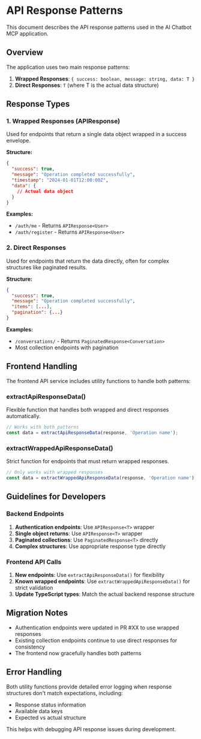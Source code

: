 # API Response Patterns

This document describes the API response patterns used in the AI Chatbot MCP application.

## Overview

The application uses two main response patterns:

1. **Wrapped Responses**: `{ success: boolean, message: string, data: T }`
2. **Direct Responses**: `T` (where T is the actual data structure)

## Response Types

### 1. Wrapped Responses (APIResponse<T>)

Used for endpoints that return a single data object wrapped in a success envelope.

**Structure:**
```json
{
  "success": true,
  "message": "Operation completed successfully",
  "timestamp": "2024-01-01T12:00:00Z",
  "data": {
    // Actual data object
  }
}
```

**Examples:**
- `/auth/me` - Returns `APIResponse<User>`
- `/auth/register` - Returns `APIResponse<User>`

### 2. Direct Responses

Used for endpoints that return the data directly, often for complex structures like paginated results.

**Structure:**
```json
{
  "success": true,
  "message": "Operation completed successfully",
  "items": [...],
  "pagination": {...}
}
```

**Examples:**
- `/conversations/` - Returns `PaginatedResponse<Conversation>`
- Most collection endpoints with pagination

## Frontend Handling

The frontend API service includes utility functions to handle both patterns:

### extractApiResponseData<T>()
Flexible function that handles both wrapped and direct responses automatically.

```typescript
// Works with both patterns
const data = extractApiResponseData(response, 'Operation name');
```

### extractWrappedApiResponseData<T>()
Strict function for endpoints that must return wrapped responses.

```typescript
// Only works with wrapped responses
const data = extractWrappedApiResponseData(response, 'Operation name');
```

## Guidelines for Developers

### Backend Endpoints

1. **Authentication endpoints**: Use `APIResponse<T>` wrapper
2. **Single object returns**: Use `APIResponse<T>` wrapper
3. **Paginated collections**: Use `PaginatedResponse<T>` directly
4. **Complex structures**: Use appropriate response type directly

### Frontend API Calls

1. **New endpoints**: Use `extractApiResponseData()` for flexibility
2. **Known wrapped endpoints**: Use `extractWrappedApiResponseData()` for strict validation
3. **Update TypeScript types**: Match the actual backend response structure

## Migration Notes

- Authentication endpoints were updated in PR #XX to use wrapped responses
- Existing collection endpoints continue to use direct responses for consistency
- The frontend now gracefully handles both patterns

## Error Handling

Both utility functions provide detailed error logging when response structures don't match expectations, including:
- Response status information
- Available data keys
- Expected vs actual structure

This helps with debugging API response issues during development.